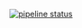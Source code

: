 [![pipeline status](https://git.scicore.unibas.ch/j.piccinali/mirror_test/badges/main/pipeline.svg)](https://git.scicore.unibas.ch/j.piccinali/mirror_test/-/commits/main)





